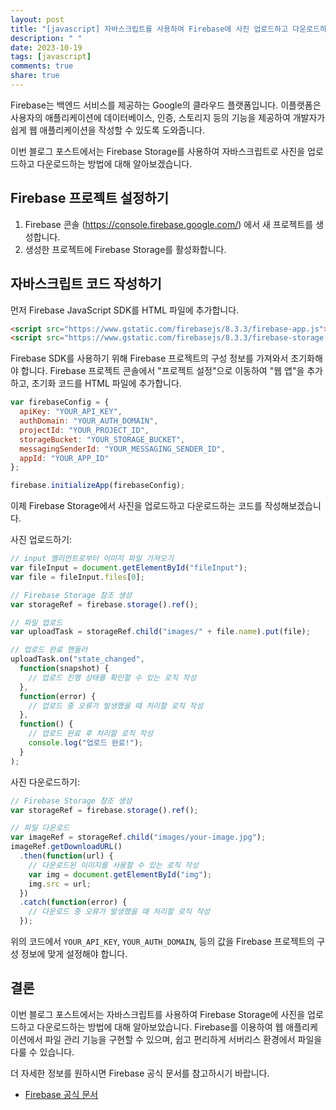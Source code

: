 ```yaml
---
layout: post
title: "[javascript] 자바스크립트를 사용하여 Firebase에 사진 업로드하고 다운로드하기"
description: " "
date: 2023-10-19
tags: [javascript]
comments: true
share: true
---
```


Firebase는 백엔드 서비스를 제공하는 Google의 클라우드 플랫폼입니다. 이플랫폼은 사용자의 애플리케이션에 데이터베이스, 인증, 스토리지 등의 기능을 제공하여 개발자가 쉽게 웹 애플리케이션을 작성할 수 있도록 도와줍니다. 

이번 블로그 포스트에서는 Firebase Storage를 사용하여 자바스크립트로 사진을 업로드하고 다운로드하는 방법에 대해 알아보겠습니다.

## Firebase 프로젝트 설정하기

1. Firebase 콘솔 (https://console.firebase.google.com/) 에서 새 프로젝트를 생성합니다.
2. 생성한 프로젝트에 Firebase Storage를 활성화합니다.

## 자바스크립트 코드 작성하기

먼저 Firebase JavaScript SDK를 HTML 파일에 추가합니다. 

```html
<script src="https://www.gstatic.com/firebasejs/8.3.3/firebase-app.js"></script>
<script src="https://www.gstatic.com/firebasejs/8.3.3/firebase-storage.js"></script>
```

Firebase SDK를 사용하기 위해 Firebase 프로젝트의 구성 정보를 가져와서 초기화해야 합니다. Firebase 프로젝트 콘솔에서 "프로젝트 설정"으로 이동하여 "웹 앱"을 추가하고, 초기화 코드를 HTML 파일에 추가합니다.

```javascript
var firebaseConfig = {
  apiKey: "YOUR_API_KEY",
  authDomain: "YOUR_AUTH_DOMAIN",
  projectId: "YOUR_PROJECT_ID",
  storageBucket: "YOUR_STORAGE_BUCKET",
  messagingSenderId: "YOUR_MESSAGING_SENDER_ID",
  appId: "YOUR_APP_ID"
};

firebase.initializeApp(firebaseConfig);
```

이제 Firebase Storage에서 사진을 업로드하고 다운로드하는 코드를 작성해보겠습니다.

사진 업로드하기:

```javascript
// input 엘리먼트로부터 이미지 파일 가져오기
var fileInput = document.getElementById("fileInput");
var file = fileInput.files[0];

// Firebase Storage 참조 생성
var storageRef = firebase.storage().ref();

// 파일 업로드
var uploadTask = storageRef.child("images/" + file.name).put(file);

// 업로드 완료 핸들러
uploadTask.on("state_changed",
  function(snapshot) {
    // 업로드 진행 상태를 확인할 수 있는 로직 작성
  },
  function(error) {
    // 업로드 중 오류가 발생했을 때 처리할 로직 작성
  },
  function() {
    // 업로드 완료 후 처리할 로직 작성
    console.log("업로드 완료!");
  }
);
```

사진 다운로드하기:

```javascript
// Firebase Storage 참조 생성
var storageRef = firebase.storage().ref();

// 파일 다운로드
var imageRef = storageRef.child("images/your-image.jpg");
imageRef.getDownloadURL()
  .then(function(url) {
    // 다운로드된 이미지를 사용할 수 있는 로직 작성
    var img = document.getElementById("img");
    img.src = url;
  })
  .catch(function(error) {
    // 다운로드 중 오류가 발생했을 때 처리할 로직 작성
  });
```

위의 코드에서 `YOUR_API_KEY`, `YOUR_AUTH_DOMAIN`, 등의 값을 Firebase 프로젝트의 구성 정보에 맞게 설정해야 합니다.

## 결론

이번 블로그 포스트에서는 자바스크립트를 사용하여 Firebase Storage에 사진을 업로드하고 다운로드하는 방법에 대해 알아보았습니다. Firebase를 이용하여 웹 애플리케이션에서 파일 관리 기능을 구현할 수 있으며, 쉽고 편리하게 서버리스 환경에서 파일을 다룰 수 있습니다.

더 자세한 정보를 원하시면 Firebase 공식 문서를 참고하시기 바랍니다.
- [Firebase 공식 문서](https://firebase.google.com/docs/storage)
